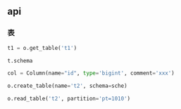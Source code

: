 ## api

### 表

```python
t1 = o.get_table('t1')

t.schema

col = Column(name="id", type='bigint', comment='xxx')

o.create_table(name='t2', schema=sche)

o.read_table('t2', partition='pt=1010')

```



